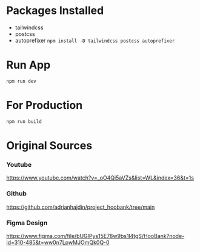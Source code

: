 # Packages Installed
- tailwindcss
- postcss
- autoprefixer
```npm install -D tailwindcss postcss autoprefixer```

# Run App
```npm run dev```

# For Production
```npm run build```

# Original Sources
### Youtube
https://www.youtube.com/watch?v=_oO4Qi5aVZs&list=WL&index=36&t=1s

### Github
https://github.com/adrianhajdin/project_hoobank/tree/main

### Figma Design
https://www.figma.com/file/bUGIPys15E78w9bs1l4tgS/HooBank?node-id=310-485&t=ww0n7LpwMJOmQk0Q-0
